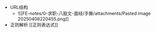 - URL结构
	- ![[FE-notes/0-求职-八股文-面经/手撕/attachments/Pasted image 20250408220455.png]]
- 正则解析 [[正则表达式]]
